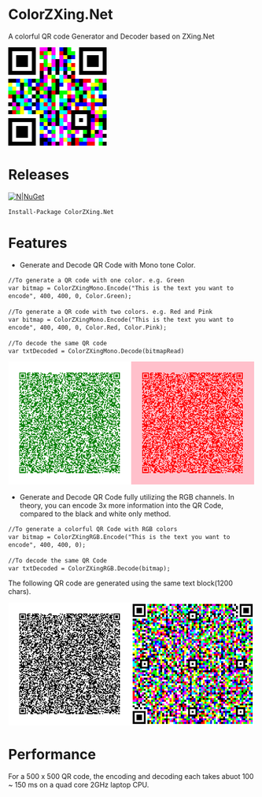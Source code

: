 # ColorZXing.Net
A colorful QR code Generator and Decoder based on ZXing.Net

<img src="Images/icon.jpg" width="200" height="200">

# Releases
[![N|NuGet](https://img.shields.io/badge/nuget-0.1.x-blue)](https://www.nuget.org/packages/ColorZXing.Net/)
```
Install-Package ColorZXing.Net
```
# Features
* Generate and Decode QR Code with Mono tone Color. 
```
//To generate a QR code with one color. e.g. Green
var bitmap = ColorZXingMono.Encode("This is the text you want to encode", 400, 400, 0, Color.Green);

//To generate a QR code with two colors. e.g. Red and Pink
var bitmap = ColorZXingMono.Encode("This is the text you want to encode", 400, 400, 0, Color.Red, Color.Pink);

//To decode the same QR code
var txtDecoded = ColorZXingMono.Decode(bitmapRead)
```
<img src="Images/green.png" width="250" height="250"><img src="Images/redpink.png" width="250" height="250">

* Generate and Decode QR Code fully utilizing the RGB channels. In theory, you can encode 3x more information into the QR Code, compared to the black and white only method.
```
//To generate a colorful QR Code with RGB colors
var bitmap = ColorZXingRGB.Encode("This is the text you want to encode", 400, 400, 0);

//To decode the same QR Code
var txtDecoded = ColorZXingRGB.Decode(bitmap);
```

The following QR code are generated using the same text block(1200 chars).

<img src="Images/basic.png" width="250" height="250"><img src="Images/test.png" width="250" height="250">

# Performance
For a 500 x 500 QR code, the encoding and decoding each takes abuot 100 ~ 150 ms on a quad core 2GHz laptop CPU. 


